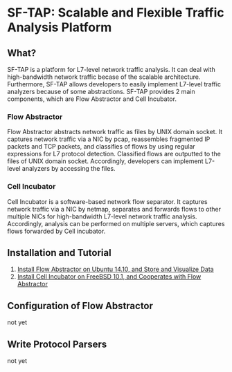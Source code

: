 # SF-TAP: Scalable and Flexible Traffic Analysis Platform

## What?

SF-TAP is a platform for L7-level network traffic analysis.
It can deal with high-bandwidth network traffic becase of the scalable
architecture.
Furthermore, SF-TAP allows developers to easily implement
L7-level traffic analyzers because of some abstractions.
SF-TAP provides 2 main components,
which are Flow Abstractor and Cell Incubator.

### Flow Abstractor

Flow Abstractor abstracts network traffic as files by UNIX domain socket.
It captures network traffic via a NIC by pcap,
reassembles fragmented IP packets and TCP packets,
and classifies of flows by using regular expressions for L7 protocol detection.
Classified flows are outputted to the files of UNIX domain socket.
Accordingly, developers can implement L7-level analyzers by accessing the files.

### Cell Incubator

Cell Incubator is a software-based network flow separator.
It captures network traffic via a NIC by netmap, separates and forwards flows to
other multiple NICs for high-bandwidth L7-level network traffic analysis.
Accordingly, analysis can be performed on multiple servers,
which captures flows forwarded by Cell incubator.

## Installation and Tutorial

1. [Install Flow Abstractor on Ubuntu 14.10, and Store and Visualize Data](https://github.com/SF-TAP/documents/blob/master/tutorial_fabs_ubuntu1410.md)
2. [Install Cell Incubator on FreeBSD 10.1, and Cooperates with Flow Abstractor](https://github.com/SF-TAP/documents/blob/master/tutorial_qb_freebsd101.md)

## Configuration of Flow Abstractor

not yet

## Write Protocol Parsers

not yet

